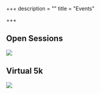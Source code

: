 +++
description = ""
title = "Events"

+++
## Open Sessions

![](/uploads/2020/08/09/swift-fit-open-sessions.png)

## Virtual 5k

![](/uploads/2020/08/09/virtual-5k.png)
